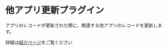 # 他アプリ更新プラグイン

アプリのレコードが更新された際に、関連する他アプリのレコードを更新します。

詳細は[紹介ページ](https://ribbit.konomi.app/kintone-plugin/update-bridge/)をご覧ください
